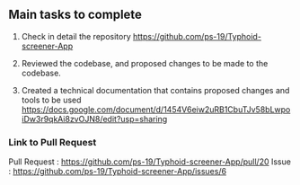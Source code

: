 ## Main tasks to complete

1. Check in detail the repository https://github.com/ps-19/Typhoid-screener-App

2. Reviewed the codebase, and proposed changes to be made to the codebase.

3. Created a technical documentation that contains proposed changes and tools to be used https://docs.google.com/document/d/1454V6eiw2uRB1CbuTJv58bLwpoiDw3r9qkAi8zvOJN8/edit?usp=sharing

### Link to Pull Request

Pull Request : https://github.com/ps-19/Typhoid-screener-App/pull/20
Issue : https://github.com/ps-19/Typhoid-screener-App/issues/6